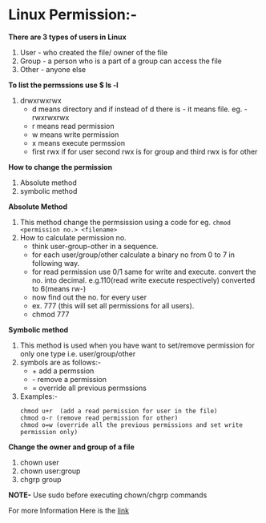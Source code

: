 # Linux Permission:-

**There are 3 types of users in Linux**
1. User - who created the file/ owner of the file
2. Group - a person who is a part of a group can access the file
3. Other - anyone else


**To list the permssions use $ ls -l**
1. drwxrwxrwx
	* d means directory and if instead of d there is - it means file. eg. -rwxrwxrwx
	* r means read permission
	* w means write permission
	* x means execute permssion
	* first rwx if for user second rwx is for group and third rwx is for other

**How to change the permission**
1. Absolute method
2. symbolic method

**Absolute Method**
1. This method change the permsission using a code for eg. ```chmod <permission no.> <filename>```
2. How to calculate permission no. 
	* think user-group-other in a sequence.
	* for each user/group/other calculate a binary no from 0 to 7 in following way.
	* for read permission use 0/1 same for write and execute. convert the no. into decimal. e.g.110(read write execute respectively) converted to 6(means rw-)
	* now find out the no. for every user
	* ex. 777 (this will set all permissions for all users).
	* chmod 777 <filename>

**Symbolic method**
1. This method is used when you have want to set/remove permission for only one type i.e. user/group/other
2. symbols are as follows:-
	* \+ add a permssion
	* \- remove a permission
	* = override all previous permssions
3. Examples:-
	```
	chmod u+r  (add a read permission for user in the file)
	chmod o-r (remove read permission for other)
	chmod o=w (override all the previous permissions and set write permission only)	
	```

**Change the owner and group of a file**
1. chown user <filename>
2. chown user:group <filename>
3. chgrp group <filename>

**NOTE-** Use sudo before executing chown/chgrp commands

For more Information Here is the [link](https://www.guru99.com/file-permissions.html#:~:text=There%20are%20three%20user%20types,into%20Absolute%20and%20Symbolic%20mode)
